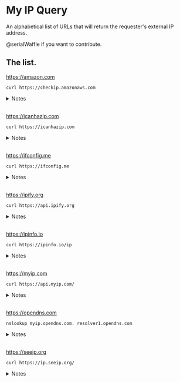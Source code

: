 # My IP Query
 
 An alphabetical list of URLs that will return the requester's external IP address.
 
 @serialWaffle if you want to contribute.

## The list.


https://amazon.com
```
curl https://checkip.amazonaws.com
```
<details>
  <summary>Notes</summary>
None.
</details>

 <br />

https://icanhazip.com
```
curl https://icanhazip.com
```
<details>
  <summary>Notes</summary>
None. 
</details>

<br />

https://ifconfig.me
```
curl https://ifconfig.me
```
<details>
  <summary>Notes</summary>
None. 
</details>

<br />

https://ipify.org
```
curl https://api.ipify.org
```
<details>
  <summary>Notes</summary>
Use:
  
  ```
   curl https://api.ipify.org?format=json
  ```
  To return JSON
</details>

 <br />
 
 https://ipinfo.io
```
curl https://ipinfo.io/ip
```
<details>
  <summary>Notes</summary>
Leave off /ip for more info. 
</details>

 <br />

https://myip.com
```
curl https://api.myip.com/
```
<details>
  <summary>Notes</summary>
Returns JSON.
</details>

 <br />
 
 https://opendns.com
```
nslookup myip.opendns.com. resolver1.opendns.com
```
<details>
  <summary>Notes</summary>
Uses resolver1.opendns.com dns server to resolve the magical myip.opendns.com hostname toyour ip address.   Returns DNS response.
</details>

 <br />
 
https://seeip.org
```
curl https://ip.seeip.org/
```
<details>
  <summary>Notes</summary>
None.
</details>

 <br />






